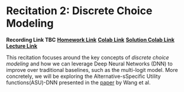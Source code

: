 # Recitation 2: Discrete Choice Modeling

**Recording Link TBC**
[**Homework Link**](../../homeworks/homework_2.pdf)
[**Colab Link**](../../homeworks/homework_2.pdf)
[**Solution Colab Link**](../../homeworks/homework_2.pdf)
[**Lecture Link**](../../lectures/lecture_2.md)

This recitation focuses around the key concepts of *discrete choice modeling* and how we can leverage Deep Neural Networks (DNN) to improve over traditional baselines, such as the multi-logit model. More concretely, we will be exploring the Alternative-sSpecific Utility functions(ASU)-DNN presented in the [paper](./paper/10.1016@j.trc.2020.01.012.pdf) by Wang et al. 